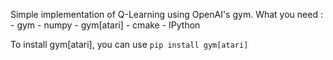 Simple implementation of Q-Learning using OpenAI's gym.
What you need :
    - gym
    - numpy
    - gym[atari]
    - cmake
    - IPython

To install gym[atari], you can use `pip install gym[atari]`